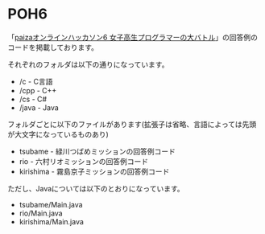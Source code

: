 # POH6
「[paizaオンラインハッカソン6 女子高生プログラマーの大バトル](https://paiza.jp/poh/joshibato)」の回答例のコードを掲載しております。

それぞれのフォルダは以下の通りになっています。

* /c - C言語
* /cpp - C++
* /cs - C#
* /java - Java

フォルダごとに以下のファイルがあります(拡張子は省略、言語によっては先頭が大文字になっているものあり)

* tsubame - 緑川つばめミッションの回答例コード
* rio - 六村リオミッションの回答例コード
* kirishima - 霧島京子ミッションの回答例コード

ただし、Javaについては以下のとおりになっています。

* tsubame/Main.java
* rio/Main.java
* kirishima/Main.java
